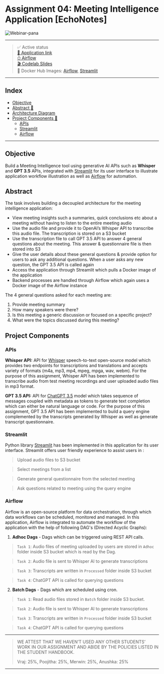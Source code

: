 # Assignment 04: Meeting Intelligence Application [EchoNotes]

![Webinar-pana](https://user-images.githubusercontent.com/46862684/229015820-c303a49e-dd60-4381-a77a-165e0f9aa562.svg)

----- 

> ✅ Active status <br>
> [🚀 Application link](http://34.73.90.193:8082) <br>
> [⏱ Airflow](http://34.73.90.193:8081) <br>
> [🎬 Codelab Slides](https://codelabs-preview.appspot.com/?file_id=10g_VR_sg49wRqfq8tMtr2pbBg80EHSgA2Rqd8R1MaiI#0) <br>
> 🐳 Docker Hub Images: [Airflow](https://hub.docker.com/repository/docker/mashruwalav/echonotes_airflow_v2/general), [Streamlit](https://hub.docker.com/repository/docker/mashruwalav/echonotes_streamlitapp_v2/general)

----- 

## Index
  - [Objective](#objective)
  - [Abstract 📝](#abstract)
  - [Architecture Diagram](#architecture-diagram)
  - [Project Components 💽](#project-components)
    - [APIs](#apis)
    - [Streamlit](#streamlit)
    - [Airflow](#airflow)
  
----- 

## Objective
Build a Meeting Intelligence tool using generative AI APIs such as **Whisper** and **GPT 3.5** APIs, integrated with [Streamlit](https://streamlit.iohttps://streamlit.io) for its user interface to illustrate application workflow illustration as well as [Airflow](https://airflow.apache.org/docs/) for automation.

## Abstract
The task involves building a decoupled architecture for the meeting intelligence application:

- View meeting insights such a summaries, quick conclusions etc about a meeting without having to listen to the entire meeting audio
- Use the audio file and provide it to OpenAI’s Whisper API to transcribe this audio file. The transcription is stored on a S3 bucket
- Use the transcription file to call GPT 3.5 API to answer 4 general questions about the meeting. This answer & questionnaire file is then stored into S3
- Give the user details about these general questions & provide option for users to ask any additional questions. When a user asks any new question, the GPT 3.5 API is called again
- Access the application through Streamlit which pulls a Docker image of the application
- Backend processes are handled through Airflow which again uses a Docker image of the Airflow instance

The 4 general questions asked for each meeting are: 

1. Provide meeting summary
2. How many speakers were there?
3. Is this meeting a generic discussion or focused on a specific project?
4. What were the topics discussed during this meeting?


## Project Components

### APIs
**Whisper API:** API for [Whisper](https://openai.com/research/whisper) speech-to-text open-source model which provides two endpoints for transcriptions and translations and accepts variety of formats (m4a, mp3, mp4, mpeg, mpga, wav, webm). For the purpose of this assignment, Whisper API has been implemented to transcribe audio from test meeting recordings and user uploaded audio files in mp3 format.

**GPT 3.5 API:** API for [ChatGPT 3.5](https://openai.com/research/whisper) model which takes sequence of messages coupled with metadata as tokens to generate text completion which can either be natural language or code. For the purpose of this assignment, GPT 3.5 API has been implemented to build a query engine complemented by the transcripts generated by Whisper as well as generate transcript questionnaire.

### Streamlit
Python library [Streamlit](https://streamlit.iohttps://streamlit.io) has been implemented in this application for its user interface. Streamlit offers user friendly experience to assist users in :

>  Upload audio files to S3 bucket 

>  Select meetings from a list

>  Generate general questionnaire from the selected meeting

>  Ask questions related to meeting using the query engine

### Airflow
Airflow is an open-source platform for data orchestration, through which data workflows can be scheduled, monitored and managed. In this application, Airflow is integrated to automate the workflow of the application with the help of following DAG's (Directed Acyclic Graphs):

1) **Adhoc Dags** - Dags which can be triggered using REST API calls.

> `Task 1`: Audio files of meeting uploaded by users are stored in `Adhoc` folder inside S3 bucket which is read by the Dag.

> `Task 2`: Audio file is sent to Whisper AI to generate transcriptions

> `Task 3`: Transcripts are written in `Processed` folder inside S3 bucket

> `Task 4`: ChatGPT API is called for querying questions

2) **Batch Dags** - Dags which are scheduled using cron.

> `Task 1`: Read audio files stored in `Batch` folder inside S3 bucket.

> `Task 2`: Audio file is sent to Whisper AI to generate transcriptions

> `Task 3`: Transcripts are written in `Processed` folder inside S3 bucket

> `Task 4`: ChatGPT API is called for querying questions

-----
> WE ATTEST THAT WE HAVEN’T USED ANY OTHER STUDENTS’ WORK IN OUR ASSIGNMENT AND ABIDE BY THE POLICIES LISTED IN THE STUDENT HANDBOOK.
> 
> Vraj: 25%, Poojitha: 25%, Merwin: 25%, Anushka: 25%
-----
